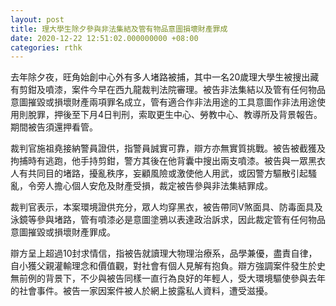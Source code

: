 ```yaml
---
layout: post
title: 理大學生除夕參與非法集結及管有物品意圖損壞財產罪成
date: 2020-12-22 12:51:02.000000000 +08:00
categories: rthk
---
```


去年除夕夜，旺角始創中心外有多人堵路被捕，其中一名20歲理大學生被搜出藏有剪鉗及噴漆，案件今早在西九龍裁判法院審理。被告非法集結以及管有任何物品意圖摧毀或損壞財產兩項罪名成立，管有適合作非法用途的工具意圖作非法用途使用則脫罪，押後至下月4日判刑，索取更生中心、勞教中心、教導所及背景報告。期間被告須還押看管。

裁判官施祖堯接納警員證供，指警員誠實可靠，辯方亦無實質挑戰。被告被截獲及拘捕時有逃跑，他手持剪鉗，警方其後在他背囊中搜出兩支噴漆。被告與一眾黑衣人有共同目的堵路，擾亂秩序，妄顧風險或激使他人用武，或因警方驅散引起騷亂，令旁人擔心個人安危及財產受損，裁定被告參與非法集結罪成。

裁判官表示，本案環境證供充分，眾人均穿黑衣，被告帶同V煞面具、防毒面具及泳鏡等參與堵路，管有噴漆必是意圖塗鴉以表達政治訴求，因此裁定管有任何物品意圖摧毀或損壞財產罪成。

辯方呈上超過10封求情信，指被告就讀理大物理治療系，品學兼優，盡責自律，自小獲父親灌輸理念和價值觀，對社會有個人見解有抱負。辯方強調案件發生於史無前例的背景下，不少與被告同樣一直行為良好的年輕人，受大環境驅使參與去年的社會事件。被告一家因案件被人於網上披露私人資料，遭受滋擾。
